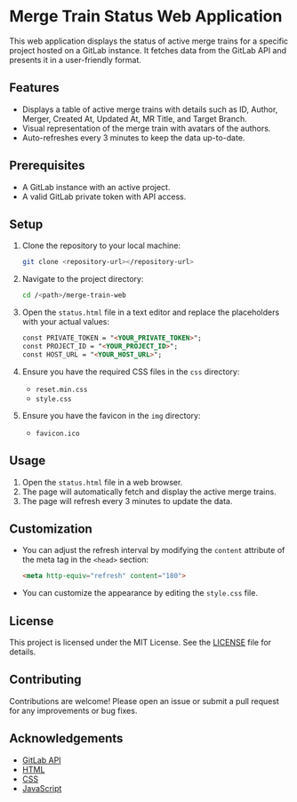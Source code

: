 # Merge Train Status Web Application

This web application displays the status of active merge trains for a specific project hosted on a GitLab instance. It fetches data from the GitLab API and presents it in a user-friendly format.

## Features

- Displays a table of active merge trains with details such as ID, Author, Merger, Created At, Updated At, MR Title, and Target Branch.
- Visual representation of the merge train with avatars of the authors.
- Auto-refreshes every 3 minutes to keep the data up-to-date.

## Prerequisites

- A GitLab instance with an active project.
- A valid GitLab private token with API access.

## Setup

1. Clone the repository to your local machine:
    ```sh
    git clone <repository-url></repository-url>
    ```

2. Navigate to the project directory:
    ```sh
    cd /<path>/merge-train-web
    ```

3. Open the `status.html` file in a text editor and replace the placeholders with your actual values:
    ```html
    const PRIVATE_TOKEN = "<YOUR_PRIVATE_TOKEN>";
    const PROJECT_ID = "<YOUR_PROJECT_ID>";
    const HOST_URL = "<YOUR_HOST_URL>";
    ```

4. Ensure you have the required CSS files in the `css` directory:
    - `reset.min.css`
    - `style.css`

5. Ensure you have the favicon in the `img` directory:
    - `favicon.ico`

## Usage

1. Open the `status.html` file in a web browser.
2. The page will automatically fetch and display the active merge trains.
3. The page will refresh every 3 minutes to update the data.

## Customization

- You can adjust the refresh interval by modifying the `content` attribute of the meta tag in the `<head>` section:
    ```html
    <meta http-equiv="refresh" content="180">
    ```

- You can customize the appearance by editing the `style.css` file.

## License

This project is licensed under the MIT License. See the [LICENSE](LICENSE) file for details.

## Contributing

Contributions are welcome! Please open an issue or submit a pull request for any improvements or bug fixes.

## Acknowledgements

- [GitLab API](https://docs.gitlab.com/ee/api/)
- [HTML](https://developer.mozilla.org/en-US/docs/Web/HTML)
- [CSS](https://developer.mozilla.org/en-US/docs/Web/CSS)
- [JavaScript](https://developer.mozilla.org/en-US/docs/Web/JavaScript)